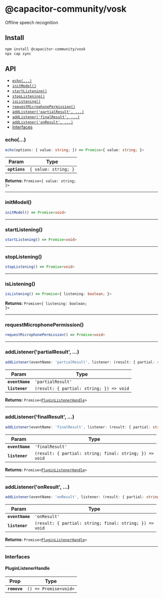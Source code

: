 # @capacitor-community/vosk

Offline speech recognition

## Install

```bash
npm install @capacitor-community/vosk
npx cap sync
```

## API

<docgen-index>

* [`echo(...)`](#echo)
* [`initModel()`](#initmodel)
* [`startListening()`](#startlistening)
* [`stopListening()`](#stoplistening)
* [`isListening()`](#islistening)
* [`requestMicrophonePermission()`](#requestmicrophonepermission)
* [`addListener('partialResult', ...)`](#addlistenerpartialresult-)
* [`addListener('finalResult', ...)`](#addlistenerfinalresult-)
* [`addListener('onResult', ...)`](#addlisteneronresult-)
* [Interfaces](#interfaces)

</docgen-index>

<docgen-api>
<!--Update the source file JSDoc comments and rerun docgen to update the docs below-->

### echo(...)

```typescript
echo(options: { value: string; }) => Promise<{ value: string; }>
```

| Param         | Type                            |
| ------------- | ------------------------------- |
| **`options`** | <code>{ value: string; }</code> |

**Returns:** <code>Promise&lt;{ value: string; }&gt;</code>

--------------------


### initModel()

```typescript
initModel() => Promise<void>
```

--------------------


### startListening()

```typescript
startListening() => Promise<void>
```

--------------------


### stopListening()

```typescript
stopListening() => Promise<void>
```

--------------------


### isListening()

```typescript
isListening() => Promise<{ listening: boolean; }>
```

**Returns:** <code>Promise&lt;{ listening: boolean; }&gt;</code>

--------------------


### requestMicrophonePermission()

```typescript
requestMicrophonePermission() => Promise<void>
```

--------------------


### addListener('partialResult', ...)

```typescript
addListener(eventName: 'partialResult', listener: (result: { partial: string; }) => void) => Promise<PluginListenerHandle>
```

| Param           | Type                                                   |
| --------------- | ------------------------------------------------------ |
| **`eventName`** | <code>'partialResult'</code>                           |
| **`listener`**  | <code>(result: { partial: string; }) =&gt; void</code> |

**Returns:** <code>Promise&lt;<a href="#pluginlistenerhandle">PluginListenerHandle</a>&gt;</code>

--------------------


### addListener('finalResult', ...)

```typescript
addListener(eventName: 'finalResult', listener: (result: { partial: string; final: string; }) => void) => Promise<PluginListenerHandle>
```

| Param           | Type                                                                  |
| --------------- | --------------------------------------------------------------------- |
| **`eventName`** | <code>'finalResult'</code>                                            |
| **`listener`**  | <code>(result: { partial: string; final: string; }) =&gt; void</code> |

**Returns:** <code>Promise&lt;<a href="#pluginlistenerhandle">PluginListenerHandle</a>&gt;</code>

--------------------


### addListener('onResult', ...)

```typescript
addListener(eventName: 'onResult', listener: (result: { partial: string; final: string; }) => void) => Promise<PluginListenerHandle>
```

| Param           | Type                                                                  |
| --------------- | --------------------------------------------------------------------- |
| **`eventName`** | <code>'onResult'</code>                                               |
| **`listener`**  | <code>(result: { partial: string; final: string; }) =&gt; void</code> |

**Returns:** <code>Promise&lt;<a href="#pluginlistenerhandle">PluginListenerHandle</a>&gt;</code>

--------------------


### Interfaces


#### PluginListenerHandle

| Prop         | Type                                      |
| ------------ | ----------------------------------------- |
| **`remove`** | <code>() =&gt; Promise&lt;void&gt;</code> |

</docgen-api>
